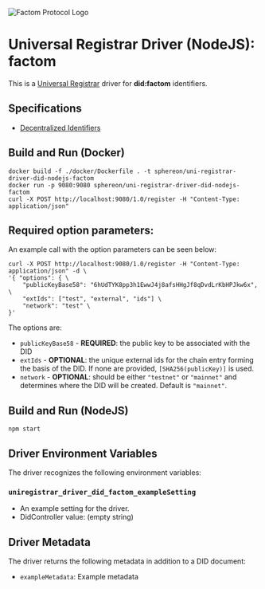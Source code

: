 ![Factom Protocol Logo](https://assets.website-files.com/5bca6108bae718b9ad49a5f9/5c4820477febe49184787777_Factom-Protocol_Logo-p-500.png)

# Universal Registrar Driver (NodeJS): factom

This is a [Universal Registrar](https://github.com/decentralized-identity/universal-registrar/) driver for **did:factom** identifiers.

## Specifications

* [Decentralized Identifiers](https://w3c.github.io/did-core/)

## Build and Run (Docker)

```
docker build -f ./docker/Dockerfile . -t sphereon/uni-registrar-driver-did-nodejs-factom
docker run -p 9080:9080 sphereon/uni-registrar-driver-did-nodejs-factom
curl -X POST http://localhost:9080/1.0/register -H "Content-Type: application/json"
```
## Required option parameters:
An example call with the option parameters can be seen below:
```shell script
curl -X POST http://localhost:9080/1.0/register -H "Content-Type: application/json" -d \
'{ "options": { \
    "publicKeyBase58": "6hUdTYK8pp3h1EwwJ4j8afsHHgJf8qDvdLrKbHPJkw6x", \
    "extIds": ["test", "external", "ids"] \
    "network": "test" \
}'
```
The options are:
* `publicKeyBase58` - **REQUIRED**: the public key to be associated with the DID
* `extIds` - **OPTIONAL**: the unique external ids for the chain entry forming the basis of the DID. If none are provided, `[SHA256(publicKey)]` is used.
* `network` - **OPTIONAL**: should be either `"testnet"` or `"mainnet"` and determines where the DID will be created. Default is `"mainnet"`.
## Build and Run (NodeJS)

```
npm start
```

## Driver Environment Variables

The driver recognizes the following environment variables:

### `uniregistrar_driver_did_factom_exampleSetting`

 * An example setting for the driver.
 * DidController value: (empty string)

## Driver Metadata

The driver returns the following metadata in addition to a DID document:

* `exampleMetadata`: Example metadata
